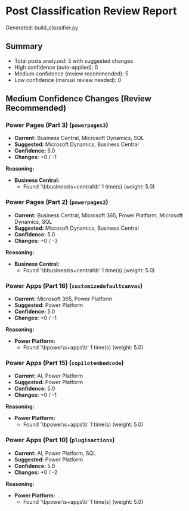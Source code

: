# Post Classification Review Report
Generated: build_classifier.py

## Summary
- Total posts analyzed: 5 with suggested changes
- High confidence (auto-applied): 0
- Medium confidence (review recommended): 5
- Low confidence (manual review needed): 0

## Medium Confidence Changes (Review Recommended)

### Power Pages (Part 3) (`powerpages3`)
- **Current:** Business Central, Microsoft Dynamics, SQL
- **Suggested:** Microsoft Dynamics, Business Central
- **Confidence:** 5.0
- **Changes:** +0 / -1

**Reasoning:**
- **Business Central:**
  - Found '\bbusiness\s+central\b' 1 time(s) (weight: 5.0)

### Power Pages (Part 2) (`powerpages2`)
- **Current:** Business Central, Microsoft 365, Power Platform, Microsoft Dynamics, SQL
- **Suggested:** Microsoft Dynamics, Business Central
- **Confidence:** 5.0
- **Changes:** +0 / -3

**Reasoning:**
- **Business Central:**
  - Found '\bbusiness\s+central\b' 1 time(s) (weight: 5.0)

### Power Apps (Part 16) (`customizedefaultcanvas`)
- **Current:** Microsoft 365, Power Platform
- **Suggested:** Power Platform
- **Confidence:** 5.0
- **Changes:** +0 / -1

**Reasoning:**
- **Power Platform:**
  - Found '\bpower\s+apps\b' 1 time(s) (weight: 5.0)

### Power Apps (Part 15) (`copilotembedcode`)
- **Current:** AI, Power Platform
- **Suggested:** Power Platform
- **Confidence:** 5.0
- **Changes:** +0 / -1

**Reasoning:**
- **Power Platform:**
  - Found '\bpower\s+apps\b' 1 time(s) (weight: 5.0)

### Power Apps (Part 10) (`pluginactions`)
- **Current:** AI, Power Platform, SQL
- **Suggested:** Power Platform
- **Confidence:** 5.0
- **Changes:** +0 / -2

**Reasoning:**
- **Power Platform:**
  - Found '\bpower\s+apps\b' 1 time(s) (weight: 5.0)
